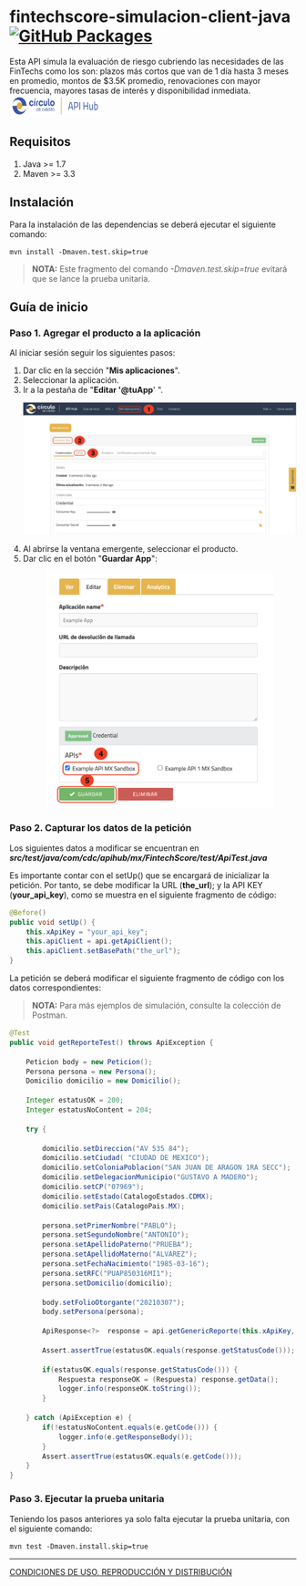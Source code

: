 # fintechscore-simulacion-client-java [![GitHub Packages](https://img.shields.io/badge/Maven&nbsp;package-Last&nbsp;version-lemon)](https://github.com/orgs/APIHub-CdC/packages?repo_name=fintechscore-simulacion-client-java) 

Esta API simula la evaluación de riesgo cubriendo las necesidades de las FinTechs como los son: plazos más cortos que van de 1 día hasta 3 meses en promedio, montos de $3.5K promedio, renovaciones con mayor frecuencia, mayores tasas de interés y disponibilidad inmediata. <br/><img src='https://github.com/APIHub-CdC/imagenes-cdc/blob/master/circulo_de_credito-apihub.png' height='37' width='160'/><br/>

## Requisitos

1. Java >= 1.7
2. Maven >= 3.3

## Instalación

Para la instalación de las dependencias se deberá ejecutar el siguiente comando:

```shell
mvn install -Dmaven.test.skip=true
```

> **NOTA:** Este fragmento del comando *-Dmaven.test.skip=true* evitará que se lance la prueba unitaria.


## Guía de inicio

### Paso 1. Agregar el producto a la aplicación

Al iniciar sesión seguir los siguientes pasos:

 1. Dar clic en la sección "**Mis aplicaciones**".
 2. Seleccionar la aplicación.
 3. Ir a la pestaña de "**Editar '@tuApp**' ".
    <p align="center">
      <img src="https://github.com/APIHub-CdC/imagenes-cdc/blob/master/edit_applications.jpg" width="900">
    </p>
 4. Al abrirse la ventana emergente, seleccionar el producto.
 5. Dar clic en el botón "**Guardar App**":
    <p align="center">
      <img src="https://github.com/APIHub-CdC/imagenes-cdc/blob/master/selected_product.jpg" width="400">
    </p>

### Paso 2. Capturar los datos de la petición

Los siguientes datos a modificar se encuentran en ***src/test/java/com/cdc/apihub/mx/FintechScore/test/ApiTest.java***

Es importante contar con el setUp() que se encargará de inicializar la petición. Por tanto, se debe modificar la URL (**the_url**); y la API KEY (**your_api_key**), como se muestra en el siguiente fragmento de código:

```java
@Before()
public void setUp() {
    this.xApiKey = "your_api_key";
    this.apiClient = api.getApiClient();
    this.apiClient.setBasePath("the_url");
}
```

La petición se deberá modificar el siguiente fragmento de código con los datos correspondientes:

> **NOTA:** Para más ejemplos de simulación, consulte la colección de Postman.

```java
@Test
public void getReporteTest() throws ApiException {
    
    Peticion body = new Peticion();
    Persona persona = new Persona();
    Domicilio domicilio = new Domicilio();
    
    Integer estatusOK = 200;
    Integer estatusNoContent = 204;
    
    try {
        
        domicilio.setDireccion("AV 535 84");
        domicilio.setCiudad( "CIUDAD DE MEXICO");
        domicilio.setColoniaPoblacion("SAN JUAN DE ARAGON 1RA SECC");
        domicilio.setDelegacionMunicipio("GUSTAVO A MADERO");
        domicilio.setCP("07969");
        domicilio.setEstado(CatalogoEstados.CDMX);
        domicilio.setPais(CatalogoPais.MX);
        
        persona.setPrimerNombre("PABLO");
        persona.setSegundoNombre("ANTONIO");
        persona.setApellidoPaterno("PRUEBA");
        persona.setApellidoMaterno("ALVAREZ");
        persona.setFechaNacimiento("1985-03-16");
        persona.setRFC("PUAP850316MI1");
        persona.setDomicilio(domicilio);
        
        body.setFolioOtorgante("20210307");
        body.setPersona(persona);
        
        ApiResponse<?>  response = api.getGenericReporte(this.xApiKey, body);
        
        Assert.assertTrue(estatusOK.equals(response.getStatusCode()));
        
        if(estatusOK.equals(response.getStatusCode())) {
            Respuesta responseOK = (Respuesta) response.getData();
            logger.info(responseOK.toString());
        }

    } catch (ApiException e) {
        if(!estatusNoContent.equals(e.getCode())) {
            logger.info(e.getResponseBody());
        }
        Assert.assertTrue(estatusOK.equals(e.getCode()));           
    }
}
```

### Paso 3. Ejecutar la prueba unitaria

Teniendo los pasos anteriores ya solo falta ejecutar la prueba unitaria, con el siguiente comando:

```shell
mvn test -Dmaven.install.skip=true
```

---
[CONDICIONES DE USO, REPRODUCCIÓN Y DISTRIBUCIÓN](https://github.com/APIHub-CdC/licencias-cdc)

[1]: https://getcomposer.org/doc/00-intro.md#installation-linux-unix-macos
